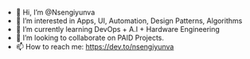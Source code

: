 - 👋 Hi, I’m @Nsengiyunva
- 👀 I’m interested in Apps, UI, Automation, Design Patterns, Algorithms
- 🌱 I’m currently learning DevOps + A.I + Hardware Engineering
- 💞️ I’m looking to collaborate on PAID Projects.
- 📫 How to reach me: https://dev.to/nsengiyunva

<!---
Nsengiyunva/Nsengiyunva is a ✨ special ✨ repository because its `README.md` (this file) appears on your GitHub profile.
You can click the Preview link to take a look at your changes.
--->
